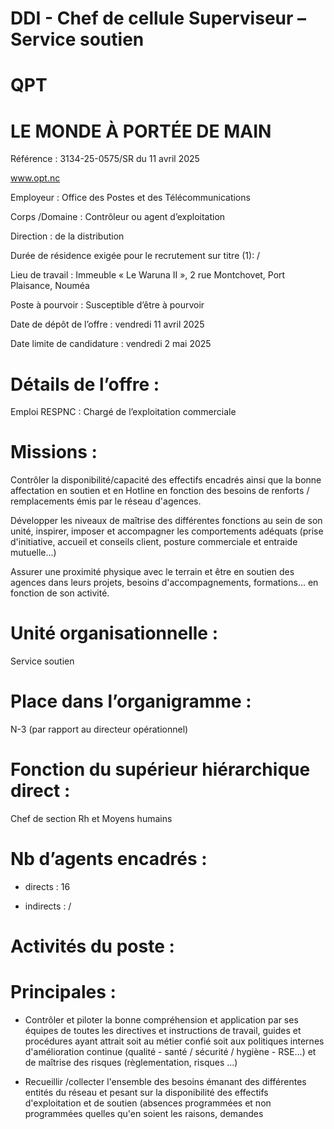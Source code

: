 # DDI - Chef de cellule Superviseur – Service soutien

# QPT

# LE MONDE À PORTÉE DE MAIN

Référence : 3134-25-0575/SR du 11 avril 2025

www.opt.nc

Employeur : Office des Postes et des Télécommunications

Corps /Domaine : Contrôleur ou agent d’exploitation

Direction : de la distribution

Durée de résidence exigée pour le recrutement sur titre (1): /

Lieu de travail : Immeuble « Le Waruna II », 2 rue Montchovet, Port Plaisance, Nouméa

Poste à pourvoir : Susceptible d’être à pourvoir

Date de dépôt de l’offre : vendredi 11 avril 2025

Date limite de candidature : vendredi 2 mai 2025

# Détails de l’offre :

Emploi RESPNC : Chargé de l’exploitation commerciale

# Missions :

Contrôler la disponibilité/capacité des effectifs encadrés ainsi que la bonne affectation en soutien et en Hotline en fonction des besoins de renforts / remplacements émis par le réseau d'agences.

Développer les niveaux de maîtrise des différentes fonctions au sein de son unité, inspirer, imposer et accompagner les comportements adéquats (prise d'initiative, accueil et conseils client, posture commerciale et entraide mutuelle...)

Assurer une proximité physique avec le terrain et être en soutien des agences dans leurs projets, besoins d'accompagnements, formations... en fonction de son activité.

# Unité organisationnelle :

Service soutien

# Place dans l’organigramme :

N-3 (par rapport au directeur opérationnel)

# Fonction du supérieur hiérarchique direct :

Chef de section Rh et Moyens humains

# Nb d’agents encadrés :

- directs : 16

- indirects : /

# Activités du poste :

# Principales :

- Contrôler et piloter la bonne compréhension et application par ses équipes de toutes les directives et instructions de travail, guides et procédures ayant attrait soit au métier confié soit aux politiques internes d'amélioration continue (qualité - santé / sécurité / hygiène - RSE...) et de maîtrise des risques (règlementation, risques ...)

- Recueillir /collecter l'ensemble des besoins émanant des différentes entités du réseau et pesant sur la disponibilité des effectifs d'exploitation et de soutien (absences programmées et non programmées quelles qu'en soient les raisons, demandes